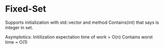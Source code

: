 # Fixed-Set

Supports initialization with std::vector<int> and method Contains(int) that says is integer in set.
  
Asymptotics:
Initilization expectation time of work = O(n) 
Contains worst time = O(1)
